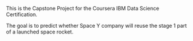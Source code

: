 This is the Capstone Project for the Coursera IBM Data Science Certification.

The goal is to predict whether Space Y company will reuse the stage 1 part of a launched space rocket.
